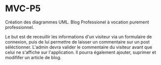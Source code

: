 # MVC-P5
Création des diagrammes UML.
Blog Professionel à vocation purement professionnel.

Le but est de receuillir les informations d'un visiteur via un formulaire de connexion, puis de lui permettre de laisser un commentaire sur un post séléctionner.
L'admin devra valider le commentaire du visiteur avant que celui ne s'affiche sur l'application.
Il pourra également ajouter, suprimer et modififer un article de blog.
